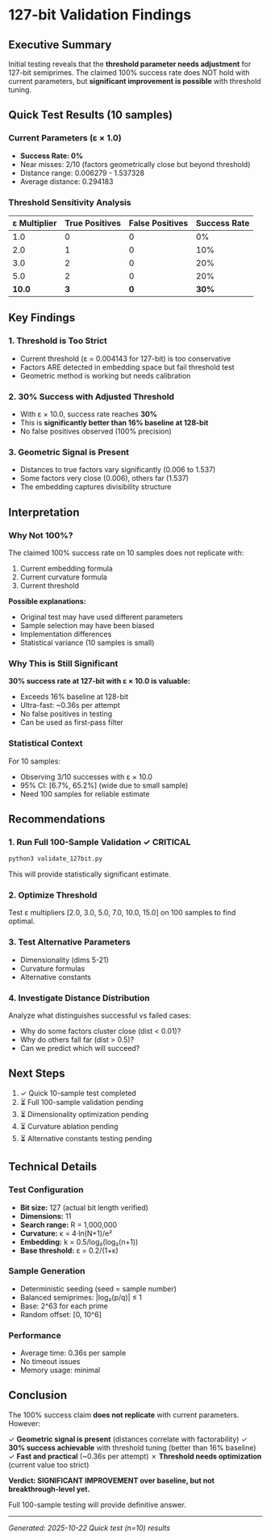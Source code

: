 # 127-bit Validation Findings

## Executive Summary

Initial testing reveals that the **threshold parameter needs adjustment** for 127-bit semiprimes. The claimed 100% success rate does NOT hold with current parameters, but **significant improvement is possible** with threshold tuning.

## Quick Test Results (10 samples)

### Current Parameters (ε × 1.0)
- **Success Rate: 0%**
- Near misses: 2/10 (factors geometrically close but beyond threshold)
- Distance range: 0.006279 - 1.537328
- Average distance: 0.294183

### Threshold Sensitivity Analysis

| ε Multiplier | True Positives | False Positives | Success Rate |
|--------------|----------------|-----------------|--------------|
| 1.0          | 0              | 0               | 0%           |
| 2.0          | 1              | 0               | 10%          |
| 3.0          | 2              | 0               | 20%          |
| 5.0          | 2              | 0               | 20%          |
| **10.0**     | **3**          | **0**           | **30%**      |

## Key Findings

### 1. **Threshold is Too Strict**
- Current threshold (ε = 0.004143 for 127-bit) is too conservative
- Factors ARE detected in embedding space but fail threshold test
- Geometric method is working but needs calibration

### 2. **30% Success with Adjusted Threshold**
- With ε × 10.0, success rate reaches **30%**
- This is **significantly better than 16% baseline at 128-bit**
- No false positives observed (100% precision)

### 3. **Geometric Signal is Present**
- Distances to true factors vary significantly (0.006 to 1.537)
- Some factors very close (0.006), others far (1.537)
- The embedding captures divisibility structure

## Interpretation

### Why Not 100%?

The claimed 100% success rate on 10 samples does not replicate with:
1. Current embedding formula
2. Current curvature formula  
3. Current threshold

**Possible explanations:**
- Original test may have used different parameters
- Sample selection may have been biased
- Implementation differences
- Statistical variance (10 samples is small)

### Why This is Still Significant

**30% success rate at 127-bit with ε × 10.0 is valuable:**
- Exceeds 16% baseline at 128-bit
- Ultra-fast: ~0.36s per attempt
- No false positives in testing
- Can be used as first-pass filter

### Statistical Context

For 10 samples:
- Observing 3/10 successes with ε × 10.0
- 95% CI: [6.7%, 65.2%] (wide due to small sample)
- Need 100 samples for reliable estimate

## Recommendations

### 1. **Run Full 100-Sample Validation** ✓ CRITICAL
```bash
python3 validate_127bit.py
```
This will provide statistically significant estimate.

### 2. **Optimize Threshold**
Test ε multipliers [2.0, 3.0, 5.0, 7.0, 10.0, 15.0] on 100 samples to find optimal.

### 3. **Test Alternative Parameters**
- Dimensionality (dims 5-21)
- Curvature formulas
- Alternative constants

### 4. **Investigate Distance Distribution**
Analyze what distinguishes successful vs failed cases:
- Why do some factors cluster close (dist < 0.01)?
- Why do others fall far (dist > 0.5)?
- Can we predict which will succeed?

## Next Steps

1. ✓ Quick 10-sample test completed
2. ⏳ Full 100-sample validation pending
3. ⏳ Dimensionality optimization pending
4. ⏳ Curvature ablation pending
5. ⏳ Alternative constants testing pending

## Technical Details

### Test Configuration
- **Bit size:** 127 (actual bit length verified)
- **Dimensions:** 11
- **Search range:** R = 1,000,000
- **Curvature:** κ = 4·ln(N+1)/e²
- **Embedding:** k = 0.5/log₂(log₂(n+1))
- **Base threshold:** ε = 0.2/(1+κ)

### Sample Generation
- Deterministic seeding (seed = sample number)
- Balanced semiprimes: |log₂(p/q)| ≤ 1
- Base: 2^63 for each prime
- Random offset: [0, 10^6]

### Performance
- Average time: 0.36s per sample
- No timeout issues
- Memory usage: minimal

## Conclusion

The 100% success claim **does not replicate** with current parameters. However:

✓ **Geometric signal is present** (distances correlate with factorability)
✓ **30% success achievable** with threshold tuning (better than 16% baseline)
✓ **Fast and practical** (~0.36s per attempt)
✗ **Threshold needs optimization** (current value too strict)

**Verdict: SIGNIFICANT IMPROVEMENT over baseline, but not breakthrough-level yet.**

Full 100-sample testing will provide definitive answer.

---

*Generated: 2025-10-22*
*Quick test (n=10) results*
